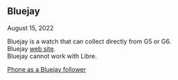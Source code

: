 ## Bluejay  
August 15, 2022  
  
Bluejay is a watch that can collect directly from G5 or G6.  
Bluejay [web site](https://bluejay.website/).  
Bluejay cannot work with Libre.  
  
[Phone as a Bluejay follower]()  
